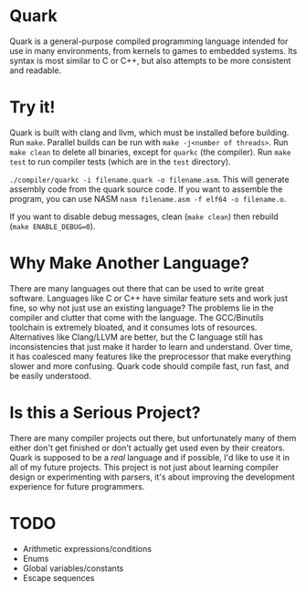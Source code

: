# Quark
Quark is a general-purpose compiled programming language intended for use in many environments, from kernels to games to embedded systems. Its syntax is most similar to C or C++, but also attempts to be more consistent and readable.

# Try it!
Quark is built with clang and llvm, which must be installed before building.
Run `make`. Parallel builds can be run with `make -j<number of threads>`.
Run `make clean` to delete all binaries, except for `quarkc` (the compiler).
Run `make test` to run compiler tests (which are in the `test` directory).

`./compiler/quarkc -i filename.quark -o filename.asm`. This will generate assembly code from the quark source code. If you want to assemble the program, you can use NASM `nasm filename.asm -f elf64 -o filename.o`.

If you want to disable debug messages, clean (`make clean`) then rebuild (`make ENABLE_DEBUG=0`).

# Why Make Another Language?
There are many languages out there that can be used to write great software. Languages like C or C++ have similar feature sets and work just fine, so why not just use an existing language? The problems lie in the compiler and clutter that come with the language. The GCC/Binutils toolchain is extremely bloated, and it consumes lots of resources. Alternatives like Clang/LLVM are better, but the C language still has inconsistencies that just make it harder to learn and understand. Over time, it has coalesced many features like the preprocessor that make everything slower and more confusing. Quark code should compile fast, run fast, and be easily understood.

# Is this a Serious Project?
There are many compiler projects out there, but unfortunately many of them either don't get finished or don't actually get used even by their creators. Quark is supposed to be a *real* language and if possible, I'd like to use it in all of my future projects. This project is not just about learning compiler design or experimenting with parsers, it's about improving the development experience for future programmers.

# TODO
* Arithmetic expressions/conditions
* Enums
* Global variables/constants
* Escape sequences
